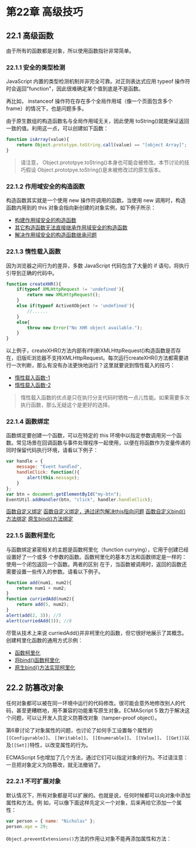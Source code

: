 # 第22章 高级技巧

## 22.1 高级函数
由于所有的函数都是对象，所以使用函数指针非常简单。

### 22.1.1 安全的类型检测
JavaScript 内置的类型检测机制并非完全可靠。对正则表达式应用 typeof 操作符时会返回"function"，因此很难确定某个值到底是不是函数。

再比如， instanceof 操作符在存在多个全局作用域（像一个页面包含多个 frame）的情况下，也是问题多多。

由于原生数组的构造函数名与全局作用域无关，因此使用 toString()就能保证返回一致的值。利用这一点，可以创建如下函数：

```javascript
function isArray(value){
    return Object.prototype.toString.call(value) == "[object Array]";
}
```

> 请注意， Object.prototpye.toString()本身也可能会被修改。本节讨论的技巧假设 Object.prototpye.toString()是未被修改过的原生版本。

### 22.1.2 作用域安全的构造函数
构造函数其实就是一个使用 new 操作符调用的函数。当使用 new 调用时，构造函数内用到的 this 对象会指向新创建的对象实例，如下例子所示：
* [构建作用域安全的构造函数](./22.1/ScopeSafeConstructorsExample02.html)
* [其它构造函数无法直接继承作用域安全的构造函数](./22.1/ScopeSafeConstructorsExample03.html)
* [解决作用域安全的构造函数继承问题](./22.1/ScopeSafeConstructorsExample04.html)

### 22.1.3 惰性载入函数
因为浏览器之间行为的差异，多数 JavaScript 代码包含了大量的 if 语句，将执行引导到正确的代码中。
```javascript
function createXHR(){
    if(typeof XMLHttpRequest != 'undefined'){
        return new XMLHttpRequest();
    }
    else if(typeof ActiveXObject != 'undefined'){
        //......
    }
    else{
        throw new Error("No XHR object available.");
    }
}
```
以上例子，createXHR()方法内部有if判断XMLHttpRequest()构造函数是否存在，旧版IE浏览器不支持XMLHttpRequest。每次运行createXHR()方法都需要进行一次判断，那么有没有办法更快地运行？这里就要说到惰性载入的技巧：

* [惰性载入函数-1](./22.1/LazyLoadingExample01.html)
* [惰性载入函数-2](./22.1/LazyLoadingExample02.html)

> 惰性载入函数的优点是只在执行分支代码时牺牲一点儿性能。如果需要多次执行函数，那么无疑这个是更好的选择。

### 22.1.4 函数绑定
函数绑定要创建一个函数，可以在特定的 this 环境中以指定参数调用另一个函数。常见场景在回调函数与事件处理程序一起使用，以便在将函数作为变量传递的同时保留代码执行环境，请看以下例子：
```javascript
var handle = {
    message: "Event handled",
    handleClick: function(){
        alert(this.message);
    }
};
var btn = document.getElementById("my-btn");
EventUtil.addHandler(btn, "click", handler.handleClick);
```
[函数自定义绑定](./22.1/FunctionBindingPrepareExample01.html)
[函数自定义绑定，通过闭包解决this指向问题](./22.1/FunctionBindingPrepareExample02.html)
[函数自定义bind()方法绑定](./22.1/FunctionBindingExample01.html)
[原生bind()方法绑定](./22.1/FunctionBindingExample02.html)

### 22.1.5 函数柯里化
与函数绑定紧密相关的主题是函数柯里化（function currying），它用于创建已经设置好了一个或多
个参数的函数。函数柯里化的基本方法和函数绑定是一样的：使用一个闭包返回一个函数。两者的区别
在于，当函数被调用时，返回的函数还需要设置一些传入的参数。请看以下例子。

```javascript
function add(num1, num2){
    return num1 + num2;
}
function curriedAdd(num2){
    return add(5, num2);
}
alert(add(2, 3)); //5
alert(curriedAdd(3)); //8
```

尽管从技术上来说 curriedAdd()并非柯里化的函数，但它很好地展示了其概念。创建柯里化函数的通用方式示例：
* [函数柯里化](./22.1/FunctionCurryingExample01.html)
* [将bind()函数柯里化](./22.1/FunctionCurryingExample02.html)
* [原生bind()方法实现柯里化](./22.1/FunctionCurryingExample03.html)

## 22.2 防篡改对象
任何对象都可以被在同一环境中运行的代码修改。很可能会意外地修改别人的代码，甚至更糟糕地，用不兼容的功能重写原生对象。ECMAScript 5 致力于解决这个问题，可以让开发人员定义防篡改对象（tamper-proof object）。

第6章讨论了对象属性的问题，也讨论了如何手工设置每个属性的```[[Configurable]]```、
```[[Writable]]```、 ```[[Enumerable]]```、 ```[[Value]]```、 ```[[Get]]```以及```[[Set]]```特性，以改变属性的行为。

ECMAScript 5也增加了几个方法，通过它们可以指定对象的行为。不过请注意：一旦把对象定义为防篡改，就无法撤销了。

### 22.2.1 不可扩展对象
默认情况下，所有对象都是可以扩展的。也就是说，任何时候都可以向对象中添加属性和方法。例
如，可以像下面这样先定义一个对象，后来再给它添加一个属性：
```javascript
var person = { name: "Nicholas" };
person.age = 29;
```

```Object.preventExtensions()```方法的作用让对象不能再添加属性和方法：[](./22.2/NonExtensibleObjectsExample01.html)

